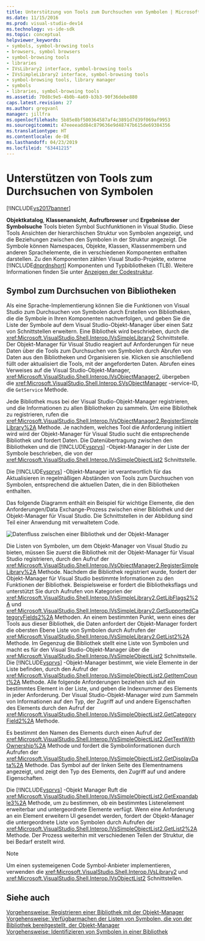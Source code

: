 ```yaml
---
title: Unterstützung von Tools zum Durchsuchen von Symbolen | Microsoft-Dokumentation
ms.date: 11/15/2016
ms.prod: visual-studio-dev14
ms.technology: vs-ide-sdk
ms.topic: conceptual
helpviewer_keywords:
- symbols, symbol-browsing tools
- browsers, symbol browsers
- symbol-browsing tools
- libraries
- IVsLibrary2 interface, symbol-browsing tools
- IVsSimpleLibrary2 interface, symbol-browsing tools
- symbol-browsing tools, library manager
- symbols
- libraries, symbol-browsing tools
ms.assetid: 70d8c9e5-4b0b-4a69-b3b3-90f36debe880
caps.latest.revision: 27
ms.author: gregvanl
manager: jillfra
ms.openlocfilehash: 5b85e8bf500364587af4c3891d7d39f069af9953
ms.sourcegitcommit: 47eeeeadd84c879636e9d48747b615de69384356
ms.translationtype: HT
ms.contentlocale: de-DE
ms.lasthandoff: 04/23/2019
ms.locfileid: "63441215"
---
```

# <a name="supporting-symbol-browsing-tools"></a>Unterstützen von Tools zum Durchsuchen von Symbolen
[!INCLUDE[vs2017banner](../../includes/vs2017banner.md)]

**Objektkatalog**, **Klassenansicht**, **Aufrufbrowser** und **Ergebnisse der Symbolsuche** Tools bieten Symbol Suchfunktionen in Visual Studio. Diese Tools Ansichten der hierarchischen Struktur von Symbolen angezeigt, und die Beziehungen zwischen den Symbolen in der Struktur angezeigt. Die Symbole können Namespaces, Objekte, Klassen, Klassenmembern und anderen Sprachelemente, die in verschiedenen Komponenten enthalten darstellen. Zu den Komponenten zählen Visual Studio-Projekte, externe [!INCLUDE[dnprdnshort](../../includes/dnprdnshort-md.md)] Komponenten und Typbibliotheken (TLB). Weitere Informationen finden Sie unter [Anzeigen der Codestruktur](../../ide/viewing-the-structure-of-code.md).  
  
## <a name="symbol-browsing-libraries"></a>Symbol zum Durchsuchen von Bibliotheken  
 Als eine Sprache-Implementierung können Sie die Funktionen von Visual Studio zum Durchsuchen von Symbolen durch Erstellen von Bibliotheken, die die Symbole in Ihren Komponenten nachverfolgen, und geben Sie die Liste der Symbole auf dem Visual Studio-Objekt-Manager über einen Satz von Schnittstellen erweitern. Eine Bibliothek wird beschrieben, durch die <xref:Microsoft.VisualStudio.Shell.Interop.IVsSimpleLibrary2> Schnittstelle. Der Objekt-Manager für Visual Studio reagiert auf Anforderungen für neue Daten über die Tools zum Durchsuchen von Symbolen durch Abrufen von Daten aus den Bibliotheken und Organisieren sie. Klicken sie anschließend füllt oder aktualisiert die Tools, mit der angeforderten Daten. Abrufen eines Verweises auf die Visual Studio-Objekt-Manager, <xref:Microsoft.VisualStudio.Shell.Interop.IVsObjectManager2>, übergeben die <xref:Microsoft.VisualStudio.Shell.Interop.SVsObjectManager> -service-ID, die `GetService` Methode.  
  
 Jede Bibliothek muss bei der Visual Studio-Objekt-Manager registrieren, und die Informationen zu allen Bibliotheken zu sammeln. Um eine Bibliothek zu registrieren, rufen die <xref:Microsoft.VisualStudio.Shell.Interop.IVsObjectManager2.RegisterSimpleLibrary%2A> Methode. Je nachdem, welches Tool die Anforderung initiiert wird wird der Objekt-Manager für Visual Studio sucht die entsprechende Bibliothek und fordert Daten. Die Datenübertragung zwischen den Bibliotheken und die [!INCLUDE[vsprvs](../../includes/vsprvs-md.md)] -Objekt-Manager in der Liste der Symbole beschrieben, die von der <xref:Microsoft.VisualStudio.Shell.Interop.IVsSimpleObjectList2> Schnittstelle.  
  
 Die [!INCLUDE[vsprvs](../../includes/vsprvs-md.md)] -Objekt-Manager ist verantwortlich für das Aktualisieren in regelmäßigen Abständen von Tools zum Durchsuchen von Symbolen, entsprechend die aktuellen Daten, die in den Bibliotheken enthalten.  
  
 Das folgende Diagramm enthält ein Beispiel für wichtige Elemente, die den Anforderungen/Data Exchange-Prozess zwischen einer Bibliothek und der Objekt-Manager für Visual Studio. Die Schnittstellen in der Abbildung sind Teil einer Anwendung mit verwaltetem Code.  
  
 ![Datenfluss zwischen einer Bibliothek und der Objekt-Manager](../../extensibility/internals/media/callbrowserdiagram.gif "CallBrowserDiagram")  
  
 Die Listen von Symbolen, um dem Objekt-Manager von Visual Studio zu bieten, müssen Sie zuerst die Bibliothek mit der Objekt-Manager für Visual Studio registrieren, durch den Aufruf der <xref:Microsoft.VisualStudio.Shell.Interop.IVsObjectManager2.RegisterSimpleLibrary%2A> Methode. Nachdem die Bibliothek registriert wurde, fordert der Objekt-Manager für Visual Studio bestimmte Informationen zu den Funktionen der Bibliothek. Beispielsweise er fordert die Bibliotheksflags und unterstützt Sie durch Aufrufen von Kategorien der <xref:Microsoft.VisualStudio.Shell.Interop.IVsSimpleLibrary2.GetLibFlags2%2A> und <xref:Microsoft.VisualStudio.Shell.Interop.IVsSimpleLibrary2.GetSupportedCategoryFields2%2A> Methoden. An einem bestimmten Punkt, wenn eines der Tools aus dieser Bibliothek, die Daten anfordert der Objekt-Manager fordert die obersten Ebene Liste von Symbolen durch Aufrufen der <xref:Microsoft.VisualStudio.Shell.Interop.IVsSimpleLibrary2.GetList2%2A> Methode. Im Gegenzug die Bibliothek stellt eine Liste von Symbolen und macht es für den Visual Studio-Objekt-Manager über die <xref:Microsoft.VisualStudio.Shell.Interop.IVsSimpleObjectList2> Schnittstelle. Die [!INCLUDE[vsprvs](../../includes/vsprvs-md.md)] -Objekt-Manager bestimmt, wie viele Elemente in der Liste befinden, durch den Aufruf der <xref:Microsoft.VisualStudio.Shell.Interop.IVsSimpleObjectList2.GetItemCount%2A> Methode. Alle folgende Anforderungen beziehen sich auf ein bestimmtes Element in der Liste, und geben die Indexnummer des Elements in jeder Anforderung. Der Visual Studio-Objekt-Manager wird zum Sammeln von Informationen auf den Typ, der Zugriff auf und andere Eigenschaften des Elements durch den Aufruf der <xref:Microsoft.VisualStudio.Shell.Interop.IVsSimpleObjectList2.GetCategoryField2%2A> Methode.  
  
 Es bestimmt den Namen des Elements durch einen Aufruf der <xref:Microsoft.VisualStudio.Shell.Interop.IVsSimpleObjectList2.GetTextWithOwnership%2A> Methode und fordert die Symbolinformationen durch Aufrufen der <xref:Microsoft.VisualStudio.Shell.Interop.IVsSimpleObjectList2.GetDisplayData%2A> Methode. Das Symbol auf der linken Seite des Elementnamens angezeigt, und zeigt den Typ des Elements, den Zugriff auf und andere Eigenschaften.  
  
 Die [!INCLUDE[vsprvs](../../includes/vsprvs-md.md)] -Objekt Manager Ruft die <xref:Microsoft.VisualStudio.Shell.Interop.IVsSimpleObjectList2.GetExpandable3%2A> Methode, um zu bestimmen, ob ein bestimmtes Listenelement erweiterbar und untergeordnete Elemente verfügt. Wenn eine Anforderung an ein Element erweitern UI gesendet werden, fordert der Objekt-Manager die untergeordnete Liste von Symbolen durch Aufrufen der <xref:Microsoft.VisualStudio.Shell.Interop.IVsSimpleObjectList2.GetList2%2A> Methode. Der Prozess weiterhin mit verschiedenen Teilen der Struktur, die bei Bedarf erstellt wird.  
  
> [!NOTE]
> Um einen systemeigenen Code Symbol-Anbieter implementieren, verwenden die <xref:Microsoft.VisualStudio.Shell.Interop.IVsLibrary2> und <xref:Microsoft.VisualStudio.Shell.Interop.IVsObjectList2> Schnittstellen.  
  
## <a name="see-also"></a>Siehe auch  
 [Vorgehensweise: Registrieren einer Bibliothek mit der Objekt-Manager](../../extensibility/internals/how-to-register-a-library-with-the-object-manager.md)   
 [Vorgehensweise: Verfügbarmachen der Listen von Symbolen, die von der Bibliothek bereitgestellt, der Objekt-Manager](../../extensibility/internals/how-to-expose-lists-of-symbols-provided-by-the-library-to-the-object-manager.md)   
 [Vorgehensweise: Identifizieren von Symbolen in einer Bibliothek](../../extensibility/internals/how-to-identify-symbols-in-a-library.md)
